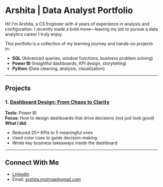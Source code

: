 # Arshita | Data Analyst Portfolio

Hi! I'm Arshita, a CS Engineer with 4 years of experience in analysis and configuration. I recently made a bold move—leaving my job to pursue a data analytics career I truly enjoy.

This portfolio is a collection of my learning journey and hands-on projects in:

- **SQL** (Advanced queries, window functions, business problem solving)
- **Power BI** (Insightful dashboards, KPI design, storytelling)
- **Python** (Data cleaning, analysis, visualization)

---

## Projects

### 1. [Dashboard Design: From Chaos to Clarity](./PowerBI-Dashboards/useful-dashboard-design/)
**Tools**: Power BI  
**Focus**: How to design dashboards that drive decisions (not just look good)  
**What I did**:
- Reduced 20+ KPIs to 5 meaningful ones
- Used color cues to guide decision-making
- Wrote key business takeaways inside the dashboard

---

## Connect With Me

- [LinkedIn](https://www.linkedin.com/in/arshita-mishra-230708178)
- Email: arshita.mishraa@gmail.com  

